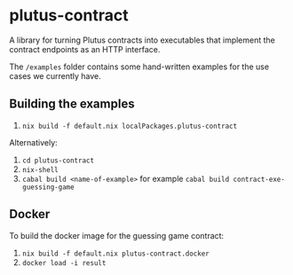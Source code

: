 # plutus-contract

A library for turning Plutus contracts into executables that implement the contract endpoints as an HTTP interface.

The `/examples` folder contains some hand-written examples for the use cases we currently have.

## Building the examples

1. `nix build -f default.nix localPackages.plutus-contract` 

Alternatively:

1. `cd plutus-contract`
2. `nix-shell`
3. `cabal build <name-of-example>` for example `cabal build contract-exe-guessing-game`

## Docker

To build the docker image for the guessing game contract:

1. `nix build -f default.nix plutus-contract.docker`
2. `docker load -i result`
